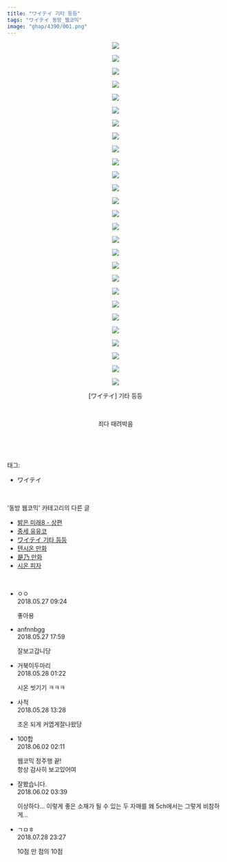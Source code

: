 ```yaml
---
title: "ワイテイ 기타 등등"
tags: "ワイテイ 동방_웹코믹"
image: "ghap/4390/001.png"
---
```

<div class="article">
<p style="text-align: center; clear: none; float: none;"><img src="{{ site.nasurl }}/ghap/4390/001.png"/></p>
<p style="text-align: center; clear: none; float: none;"><img src="{{ site.nasurl }}/ghap/4390/002.png"/></p>
<p style="text-align: center; clear: none; float: none;"><img src="{{ site.nasurl }}/ghap/4390/003.jpg"/></p>
<p style="text-align: center; clear: none; float: none;"><img src="{{ site.nasurl }}/ghap/4390/004.jpg"/></p>
<p style="text-align: center; clear: none; float: none;"><img src="{{ site.nasurl }}/ghap/4390/005.jpg"/></p>
<p style="text-align: center; clear: none; float: none;"><img src="{{ site.nasurl }}/ghap/4390/006.jpg"/></p>
<p style="text-align: center; clear: none; float: none;"><img src="{{ site.nasurl }}/ghap/4390/007.jpg"/></p>
<p style="text-align: center; clear: none; float: none;"><img src="{{ site.nasurl }}/ghap/4390/008.jpg"/></p>
<p style="text-align: center; clear: none; float: none;"><img src="{{ site.nasurl }}/ghap/4390/009.jpg"/></p>
<p style="text-align: center; clear: none; float: none;"><img src="{{ site.nasurl }}/ghap/4390/010.jpg"/></p>
<p style="text-align: center; clear: none; float: none;"><img src="{{ site.nasurl }}/ghap/4390/011.jpg"/></p>
<p style="text-align: center; clear: none; float: none;"><img src="{{ site.nasurl }}/ghap/4390/012.jpg"/></p>
<p style="text-align: center; clear: none; float: none;"><img src="{{ site.nasurl }}/ghap/4390/013.jpg"/></p>
<p style="text-align: center; clear: none; float: none;"><img src="{{ site.nasurl }}/ghap/4390/014.jpg"/></p>
<p style="text-align: center; clear: none; float: none;"><img src="{{ site.nasurl }}/ghap/4390/015.jpg"/></p>
<p style="text-align: center; clear: none; float: none;"><img src="{{ site.nasurl }}/ghap/4390/016.jpg"/></p>
<p style="text-align: center; clear: none; float: none;"><img src="{{ site.nasurl }}/ghap/4390/017.jpg"/></p>
<p style="text-align: center; clear: none; float: none;"><img src="{{ site.nasurl }}/ghap/4390/018.jpg"/></p>
<p style="text-align: center; clear: none; float: none;"><img src="{{ site.nasurl }}/ghap/4390/019.jpg"/></p>
<p style="text-align: center; clear: none; float: none;"><img src="{{ site.nasurl }}/ghap/4390/020.jpg"/></p>
<p style="text-align: center; clear: none; float: none;"><img src="{{ site.nasurl }}/ghap/4390/021.jpg"/></p>
<p style="text-align: center; clear: none; float: none;"><img src="{{ site.nasurl }}/ghap/4390/022.jpg"/></p>
<p style="text-align: center; clear: none; float: none;"><img src="{{ site.nasurl }}/ghap/4390/023.jpg"/></p>
<p style="text-align: center; clear: none; float: none;"><img src="{{ site.nasurl }}/ghap/4390/024.jpg"/></p>
<p style="text-align: center; clear: none; float: none;"><img src="{{ site.nasurl }}/ghap/4390/025.jpg"/></p>
<p style="text-align: center; clear: none; float: none;"><img src="{{ site.nasurl }}/ghap/4390/026.jpg"/></p>
<p style="text-align: center; clear: none; float: none;"><img src="{{ site.nasurl }}/ghap/4390/027.jpg"/></p>
<p style="text-align: center; clear: none; float: none;">[ワイテイ] 기타 등등</p>
<p style="text-align: center; clear: none; float: none;"><br/></p>
<p style="text-align: center; clear: none; float: none;">죄다 때려박음</p>
<p><br/></p>
</div><br/>
<div class="tagTrail">
<p>태그: </p>
<ul>
<li>ワイテイ</li>
</ul>
</div><br/>
<div class="another">
<p>'동방 웹코믹' 카테고리의 다른 글</p>
<ul>
<li><a href="/2018-06-08-ghap_4406">밝은 미래8 - 상편</a></li>
<li><a href="/2018-06-03-ghap_4398">중세 유유코</a></li>
<li><a href="/2018-05-27-ghap_4390">ワイテイ 기타 등등</a></li>
<li><a href="/2018-05-27-ghap_4387">텐시온 만화</a></li>
<li><a href="/2018-05-27-ghap_4386">是乃 만화</a></li>
<li><a href="/2018-05-27-ghap_4385">시온 피자</a></li>
</ul>
</div><br/>
<div class="cb_module cb_fluid">
<div class="cb_wrt cb_profile">
<div class="comment">
<ul>
<li class="cb_thumb_off" id="comment15262532">
<div class="cb_comment_area">
<div class="cb_info_area">
<div class="cb_section">
<span class="cb_nick_name">ㅇㅇ</span>
</div>
<div class="cb_section">
<span class="cb_date">2018.05.27 09:24 </span>
</div>
</div>
<div class="cb_dsc_comment">
<p class="cb_dsc">
											좋아용
										</p>
</div>
</div></li>
<li class="cb_thumb_off" id="comment15262633">
<div class="cb_comment_area">
<div class="cb_info_area">
<div class="cb_section">
<span class="cb_nick_name">anfnnbgg</span>
</div>
<div class="cb_section">
<span class="cb_date">2018.05.27 17:59 </span>
</div>
</div>
<div class="cb_dsc_comment">
<p class="cb_dsc">
											잘보고갑니당
										</p>
</div>
</div></li>
<li class="cb_thumb_off" id="comment15262747">
<div class="cb_comment_area">
<div class="cb_info_area">
<div class="cb_section">
<span class="cb_nick_name">거북이두마리</span>
</div>
<div class="cb_section">
<span class="cb_date">2018.05.28 01:22 </span>
</div>
</div>
<div class="cb_dsc_comment">
<p class="cb_dsc">
											시온 씻기기 ㅋㅋㅋ
										</p>
</div>
</div></li>
<li class="cb_thumb_off" id="comment15262919">
<div class="cb_comment_area">
<div class="cb_info_area">
<div class="cb_section">
<span class="cb_nick_name">사적</span>
</div>
<div class="cb_section">
<span class="cb_date">2018.05.28 13:28 </span>
</div>
</div>
<div class="cb_dsc_comment">
<p class="cb_dsc">
											조온 되게 커엽게잘나왔당
										</p>
</div>
</div></li>
<li class="cb_thumb_off" id="comment15265135">
<div class="cb_comment_area">
<div class="cb_info_area">
<div class="cb_section">
<span class="cb_nick_name">100합</span>
</div>
<div class="cb_section">
<span class="cb_date">2018.06.02 02:11 </span>
</div>
</div>
<div class="cb_dsc_comment">
<p class="cb_dsc">
											웹코믹 정주행 끝!<br/>
항상 감사히 보고있어여
										</p>
</div>
</div></li>
<li class="cb_thumb_off" id="comment15265146">
<div class="cb_comment_area">
<div class="cb_info_area">
<div class="cb_section">
<span class="cb_nick_name">잘봤습니다.</span>
</div>
<div class="cb_section">
<span class="cb_date">2018.06.02 03:39 </span>
</div>
</div>
<div class="cb_dsc_comment">
<p class="cb_dsc">
											이상하다... 이렇게 좋은 소재가 될 수 있는 두 자매를 왜 5ch에서는 그렇게 비참하게...
										</p>
</div>
</div></li>
<li class="cb_thumb_off" id="comment15295963">
<div class="cb_comment_area">
<div class="cb_info_area">
<div class="cb_section">
<span class="cb_nick_name">ㄱㅁㅎ</span>
</div>
<div class="cb_section">
<span class="cb_date">2018.07.28 23:27 </span>
</div>
</div>
<div class="cb_dsc_comment">
<p class="cb_dsc">
											10점 만 점의 10점
										</p>
</div>
</div></li>
</ul>
</div>
</div><!-- commentList close -->
</div><br/>
